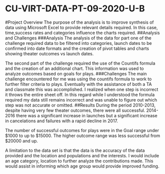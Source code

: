 # CU-VIRT-DATA-PT-09-2020-U-B
#Project Overview
The purpose of the analysis is to improve synthesis of data using Microsoft Excel to provide relevant details required. In this case, time,success rates and categories influence the charts required.
##Analysis and Challenges
###Analysis
The analysis of the data for part one of the challenge required data to be filtered into categories, launch dates to be confirmed into date formats and the creation of pivot tables and charts showing theater outcomes vs launch dates.

 The second part of the challenge required the use of the Countifs formula and the creation of an additional chart. This information was used to analyze outcomes based on goals for plays.
###Challenges
The main challenge encountered for me was using the countifs formula to work to further filter criteria to plays. Eventually with the assistance of both a TA and classmate this was accomplished. I realized when one step is incorrect it throws the entire sheet off. In this regard while I understood the formula required my data still remains incorrect and was unable to figure out which step was not accurate or omitted.
##Results
During the period 2010-2013, despite having very few theater outcomes, there were all successful. 2014-2016 there was a significant increase in launches but a significant increase in cancelations and failures with a rapid decline in 2017.

The number of successful outcomes for plays were in the Goal range under $1000 to up to $15000. The higher outcome range was less successful from $20000 and up.

A limitation to the data set is that the data is the accuracy of the data provided and the location and populations and the interests. I would include an age category, location to further analyze the contributions made. This would assist in informing which age group would provide improved funding. 
